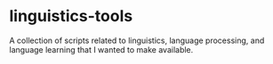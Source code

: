 # linguistics-tools
A collection of scripts related to linguistics, language processing, and language learning that I wanted to make available.
